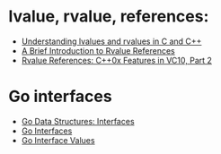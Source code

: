 ﻿# lvalue, rvalue, references:

* [Understanding lvalues and rvalues in C and C++](https://eli.thegreenplace.net/2011/12/15/understanding-lvalues-and-rvalues-in-c-and-c)
* [A Brief Introduction to Rvalue References
](http://www.artima.com/cppsource/rvalue.html)
* [Rvalue References: C++0x Features in VC10, Part 2](https://blogs.msdn.microsoft.com/vcblog/2009/02/03/rvalue-references-c0x-features-in-vc10-part-2/)

# Go interfaces

* [Go Data Structures: Interfaces](https://research.swtch.com/interfaces)
* [Go Interfaces](http://www.airs.com/blog/archives/277)
* [Go Interface Values](http://www.airs.com/blog/archives/281)